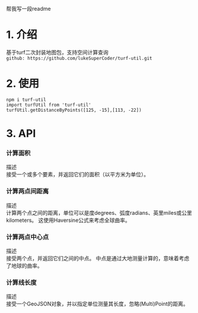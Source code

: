 帮我写一段readme
# 1. 介绍
基于turf二次封装地图包，支持空间计算查询  
`github: https://github.com/lukeSuperCoder/turf-util.git`
# 2. 使用
```
npm i turf-util
import turfUtil from 'turf-util'
turfUtil.getDistanceByPoints([125, -15],[113, -22])
```
# 3. API
### 计算面积
描述  
接受一个或多个要素，并返回它们的面积（以平方米为单位）。

### 计算两点间距离
描述  
计算两个点之间的距离，单位可以是度degrees、弧度radians、英里miles或公里kilometers。 这使用Haversine公式来考虑全球曲率。

### 计算两点中心点
描述  
接受两个点，并返回它们之间的中点。 中点是通过大地测量计算的，意味着考虑了地球的曲率。

### 计算线长度
描述  
接受一个GeoJSON对象，并以指定单位测量其长度，忽略(Multi)Point的距离。


